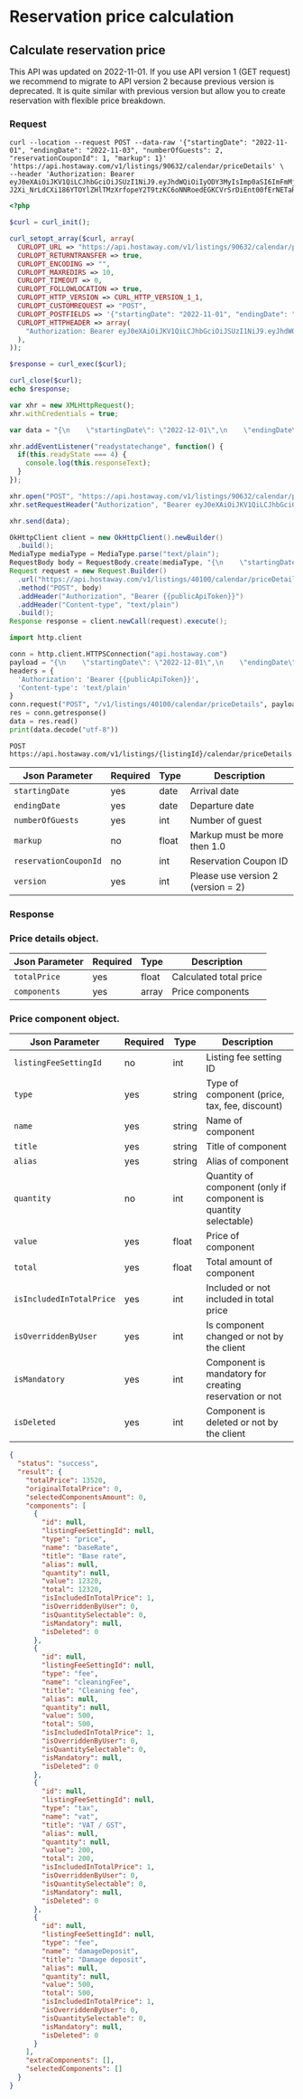 # Reservation price calculation

## Calculate reservation price

This API was updated on 2022-11-01. If you use API version 1 (GET request) we recommend to migrate to API version 2 because previous version is deprecated. It is quite similar with previous version but allow you to create reservation with flexible price breakdown. 

### Request

```shell
curl --location --request POST --data-raw '{"startingDate": "2022-11-01", "endingDate": "2022-11-03", "numberOfGuests": 2, "reservationCouponId": 1, "markup": 1}' 
'https://api.hostaway.com/v1/listings/90632/calendar/priceDetails' \
--header 'Authorization: Bearer eyJ0eXAiOiJKV1QiLCJhbGciOiJSUzI1NiJ9.eyJhdWQiOiIyODY3MyIsImp0aSI6ImFmMjM3NWZiYjJkZmNiM2Y3YmJhZTk2MTFkY2YxYTc1ZGU5MjllZTQ0YWIxYjcwZmE4NzQzYjNlNGE1M2I5ZDBiNzk2NmVhZDk2MDQ5Nzg3IiwiaWF0IjoxNjY3MzEyMTYwLCJuYmYiOjE2NjczMTIxNjAsImV4cCI6MTczMDQ3MDU2MCwic3ViIjoiIiwic2NvcGVzIjpbImdlbmVyYWwiXSwic2VjcmV0SWQiOjI3MTd9.ArIr26BPlgMDbexpkR-J2Xi_NrLdCXi186YTOYlZHlTMzXrfopeY2T9tzKC6oNNRoedEGKCVrSrDiEnt00fErNETaRiYj2wH7dwoHpmOgEqfajhQImUFlC_uHuMgtyoN1slzX9oj80px156RaZEK6Dnxf1qXsFhWsb0YETQFohc'
```
```php
<?php

$curl = curl_init();

curl_setopt_array($curl, array(
  CURLOPT_URL => "https://api.hostaway.com/v1/listings/90632/calendar/priceDetails",
  CURLOPT_RETURNTRANSFER => true,
  CURLOPT_ENCODING => "",
  CURLOPT_MAXREDIRS => 10,
  CURLOPT_TIMEOUT => 0,
  CURLOPT_FOLLOWLOCATION => true,
  CURLOPT_HTTP_VERSION => CURL_HTTP_VERSION_1_1,
  CURLOPT_CUSTOMREQUEST => "POST",
  CURLOPT_POSTFIELDS => '{"startingDate": "2022-11-01", "endingDate": "2022-11-03", "numberOfGuests": 2, "reservationCouponId": 1, "markup": 1}'
  CURLOPT_HTTPHEADER => array(
    "Authorization: Bearer eyJ0eXAiOiJKV1QiLCJhbGciOiJSUzI1NiJ9.eyJhdWQiOiIyODY3MyIsImp0aSI6ImFmMjM3NWZiYjJkZmNiM2Y3YmJhZTk2MTFkY2YxYTc1ZGU5MjllZTQ0YWIxYjcwZmE4NzQzYjNlNGE1M2I5ZDBiNzk2NmVhZDk2MDQ5Nzg3IiwiaWF0IjoxNjY3MzEyMTYwLCJuYmYiOjE2NjczMTIxNjAsImV4cCI6MTczMDQ3MDU2MCwic3ViIjoiIiwic2NvcGVzIjpbImdlbmVyYWwiXSwic2VjcmV0SWQiOjI3MTd9.ArIr26BPlgMDbexpkR-J2Xi_NrLdCXi186YTOYlZHlTMzXrfopeY2T9tzKC6oNNRoedEGKCVrSrDiEnt00fErNETaRiYj2wH7dwoHpmOgEqfajhQImUFlC_uHuMgtyoN1slzX9oj80px156RaZEK6Dnxf1qXsFhWsb0YETQFohc"
  ),
));

$response = curl_exec($curl);

curl_close($curl);
echo $response;
```

```javascript
var xhr = new XMLHttpRequest();
xhr.withCredentials = true;

var data = "{\n    \"startingDate\": \"2022-12-01\",\n    \"endingDate\": \"2022-12-31\",\n    \"numberOfGuests\": \"1\",\n    \"cleaningFee\": 123,\n    \"version\": 2,\n    \"weeklyDiscount\": \"\",\n    \"includeInTotal\": [\n        \"parkingFee\",\n        \"employeeDiscount\"\n    ]\n}";

xhr.addEventListener("readystatechange", function() {
  if(this.readyState === 4) {
    console.log(this.responseText);
  }
});

xhr.open("POST", "https://api.hostaway.com/v1/listings/90632/calendar/priceDetails");
xhr.setRequestHeader("Authorization", "Bearer eyJ0eXAiOiJKV1QiLCJhbGciOiJSUzI1NiJ9.eyJhdWQiOiIyODY3MyIsImp0aSI6ImFmMjM3NWZiYjJkZmNiM2Y3YmJhZTk2MTFkY2YxYTc1ZGU5MjllZTQ0YWIxYjcwZmE4NzQzYjNlNGE1M2I5ZDBiNzk2NmVhZDk2MDQ5Nzg3IiwiaWF0IjoxNjY3MzEyMTYwLCJuYmYiOjE2NjczMTIxNjAsImV4cCI6MTczMDQ3MDU2MCwic3ViIjoiIiwic2NvcGVzIjpbImdlbmVyYWwiXSwic2VjcmV0SWQiOjI3MTd9.ArIr26BPlgMDbexpkR-J2Xi_NrLdCXi186YTOYlZHlTMzXrfopeY2T9tzKC6oNNRoedEGKCVrSrDiEnt00fErNETaRiYj2wH7dwoHpmOgEqfajhQImUFlC_uHuMgtyoN1slzX9oj80px156RaZEK6Dnxf1qXsFhWsb0YETQFohc");

xhr.send(data);
```

```java
OkHttpClient client = new OkHttpClient().newBuilder()
  .build();
MediaType mediaType = MediaType.parse("text/plain");
RequestBody body = RequestBody.create(mediaType, "{\n    \"startingDate\": \"2022-12-01\",\n    \"endingDate\": \"2022-12-31\",\n    \"numberOfGuests\": \"1\",\n    \"cleaningFee\": 123,\n    \"version\": 2,\n    \"weeklyDiscount\": \"\",\n    \"includeInTotal\": [\n        \"parkingFee\",\n        \"employeeDiscount\"\n    ]\n}");
Request request = new Request.Builder()
  .url("https://api.hostaway.com/v1/listings/40100/calendar/priceDetails")
  .method("POST", body)
  .addHeader("Authorization", "Bearer {{publicApiToken}}")
  .addHeader("Content-type", "text/plain")
  .build();
Response response = client.newCall(request).execute();
```

```python
import http.client

conn = http.client.HTTPSConnection("api.hostaway.com")
payload = "{\n    \"startingDate\": \"2022-12-01\",\n    \"endingDate\": \"2022-12-31\",\n    \"numberOfGuests\": \"1\",\n \"version\": 2,\n}"
headers = {
  'Authorization': 'Bearer {{publicApiToken}}',
  'Content-type': 'text/plain'
}
conn.request("POST", "/v1/listings/40100/calendar/priceDetails", payload, headers)
res = conn.getresponse()
data = res.read()
print(data.decode("utf-8"))
```


`POST https://api.hostaway.com/v1/listings/{listingId}/calendar/priceDetails`

Json Parameter | Required | Type | Description
--------- | -------- | ---- | -----------
`startingDate` | yes | date | Arrival date
`endingDate` | yes | date | Departure date
`numberOfGuests` | yes | int | Number of guest
`markup` | no | float | Markup must be more then 1.0
`reservationCouponId` | no | int | Reservation Coupon ID
`version` | yes | int | Please use version 2 (version = 2)

### Response

### Price details object.

Json Parameter | Required | Type  | Description
--------- |----------|-------| -----------
`totalPrice` | yes      | float | Calculated total price
`components` | yes    | array | Price components

### Price component object.

Json Parameter | Required | Type   | Description
--------- |----------|--------| -----------
`listingFeeSettingId` | no       | int    | Listing fee setting ID
`type` | yes      | string | Type of component (price, tax, fee, discount)
`name` | yes      | string | Name of component
`title` | yes      | string | Title of component
`alias` | yes      | string | Alias of component
`quantity` | no       | int    | Quantity of component (only if component is quantity selectable)
`value` | yes      | float  | Price of component
`total` | yes      | float  | Total amount of component
`isIncludedInTotalPrice` | yes      | int    | Included or not included in total price
`isOverriddenByUser` | yes      | int    | Is component changed or not by the client
`isMandatory` | yes      | int    | Сomponent is mandatory for creating reservation or not
`isDeleted` | yes      | int    | Сomponent is deleted or not by the client

```json
{
  "status": "success",
  "result": {
    "totalPrice": 13520,
    "originalTotalPrice": 0,
    "selectedComponentsAmount": 0,
    "components": [
      {
        "id": null,
        "listingFeeSettingId": null,
        "type": "price",
        "name": "baseRate",
        "title": "Base rate",
        "alias": null,
        "quantity": null,
        "value": 12320,
        "total": 12320,
        "isIncludedInTotalPrice": 1,
        "isOverriddenByUser": 0,
        "isQuantitySelectable": 0,
        "isMandatory": null,
        "isDeleted": 0
      },
      {
        "id": null,
        "listingFeeSettingId": null,
        "type": "fee",
        "name": "cleaningFee",
        "title": "Cleaning fee",
        "alias": null,
        "quantity": null,
        "value": 500,
        "total": 500,
        "isIncludedInTotalPrice": 1,
        "isOverriddenByUser": 0,
        "isQuantitySelectable": 0,
        "isMandatory": null,
        "isDeleted": 0
      },
      {
        "id": null,
        "listingFeeSettingId": null,
        "type": "tax",
        "name": "vat",
        "title": "VAT / GST",
        "alias": null,
        "quantity": null,
        "value": 200,
        "total": 200,
        "isIncludedInTotalPrice": 1,
        "isOverriddenByUser": 0,
        "isQuantitySelectable": 0,
        "isMandatory": null,
        "isDeleted": 0
      },
      {
        "id": null,
        "listingFeeSettingId": null,
        "type": "fee",
        "name": "damageDeposit",
        "title": "Damage deposit",
        "alias": null,
        "quantity": null,
        "value": 500,
        "total": 500,
        "isIncludedInTotalPrice": 1,
        "isOverriddenByUser": 0,
        "isQuantitySelectable": 0,
        "isMandatory": null,
        "isDeleted": 0
      }
    ],
    "extraComponents": [],
    "selectedComponents": []
  }
}
```
